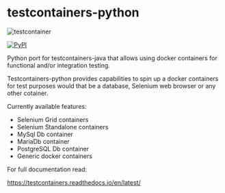 # testcontainers-python

![testcontainer](http://robertwdempsey.com/wp-content/uploads/2015/10/docker-python.png)

[![PyPI](https://img.shields.io/pypi/v/testcontainers.svg?style=flat-square)](https://pypi.python.org/pypi/testcontainers)

Python port for testcontainers-java that allows using docker containers for functional and/or integration testing.

Testcontainers-python provides capabilities to spin up a docker containers for test purposes would that be a database, Selenium web browser or any other cotainer.

Currently available features:

* Selenium Grid containers
* Selenium Standalone containers
* MySql Db container
* MariaDb container
* PostgreSQL Db container
* Generic docker containers

For full documentation read:

https://testcontainers.readthedocs.io/en/latest/
